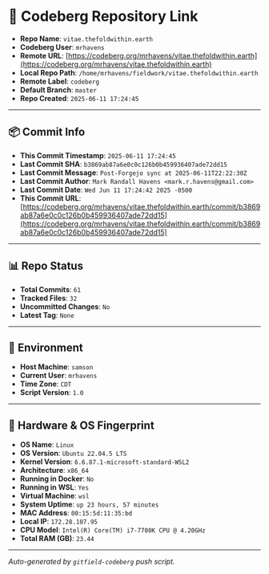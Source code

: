 # 🔗 Codeberg Repository Link

- **Repo Name**: `vitae.thefoldwithin.earth`
- **Codeberg User**: `mrhavens`
- **Remote URL**: [https://codeberg.org/mrhavens/vitae.thefoldwithin.earth](https://codeberg.org/mrhavens/vitae.thefoldwithin.earth)
- **Local Repo Path**: `/home/mrhavens/fieldwork/vitae.thefoldwithin.earth`
- **Remote Label**: `codeberg`
- **Default Branch**: `master`
- **Repo Created**: `2025-06-11 17:24:45`

---

## 📦 Commit Info

- **This Commit Timestamp**: `2025-06-11 17:24:45`
- **Last Commit SHA**: `b3869ab87a6e0c0c126b0b459936407ade72dd15`
- **Last Commit Message**: `Post-Forgejo sync at 2025-06-11T22:22:30Z`
- **Last Commit Author**: `Mark Randall Havens <mark.r.havens@gmail.com>`
- **Last Commit Date**: `Wed Jun 11 17:24:42 2025 -0500`
- **This Commit URL**: [https://codeberg.org/mrhavens/vitae.thefoldwithin.earth/commit/b3869ab87a6e0c0c126b0b459936407ade72dd15](https://codeberg.org/mrhavens/vitae.thefoldwithin.earth/commit/b3869ab87a6e0c0c126b0b459936407ade72dd15)

---

## 📊 Repo Status

- **Total Commits**: `61`
- **Tracked Files**: `32`
- **Uncommitted Changes**: `No`
- **Latest Tag**: `None`

---

## 🧭 Environment

- **Host Machine**: `samson`
- **Current User**: `mrhavens`
- **Time Zone**: `CDT`
- **Script Version**: `1.0`

---

## 🧬 Hardware & OS Fingerprint

- **OS Name**: `Linux`
- **OS Version**: `Ubuntu 22.04.5 LTS`
- **Kernel Version**: `6.6.87.1-microsoft-standard-WSL2`
- **Architecture**: `x86_64`
- **Running in Docker**: `No`
- **Running in WSL**: `Yes`
- **Virtual Machine**: `wsl`
- **System Uptime**: `up 23 hours, 57 minutes`
- **MAC Address**: `00:15:5d:11:35:bd`
- **Local IP**: `172.28.107.95`
- **CPU Model**: `Intel(R) Core(TM) i7-7700K CPU @ 4.20GHz`
- **Total RAM (GB)**: `23.44`

---

_Auto-generated by `gitfield-codeberg` push script._
